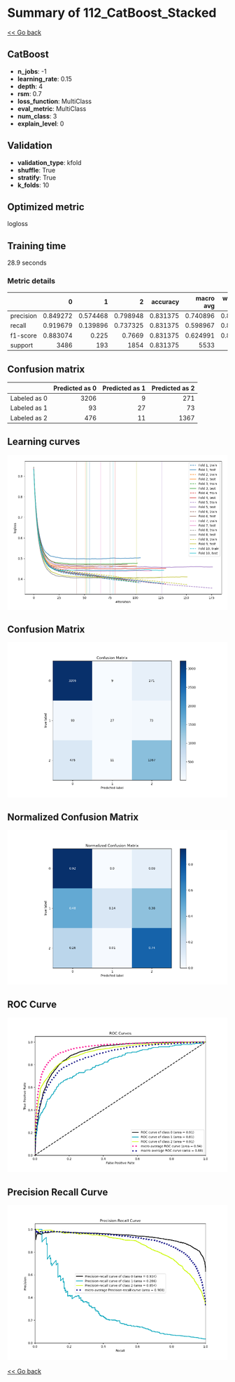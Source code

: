 # Summary of 112_CatBoost_Stacked

[<< Go back](../README.md)


## CatBoost
- **n_jobs**: -1
- **learning_rate**: 0.15
- **depth**: 4
- **rsm**: 0.7
- **loss_function**: MultiClass
- **eval_metric**: MultiClass
- **num_class**: 3
- **explain_level**: 0

## Validation
 - **validation_type**: kfold
 - **shuffle**: True
 - **stratify**: True
 - **k_folds**: 10

## Optimized metric
logloss

## Training time

28.9 seconds

### Metric details
|           |           0 |          1 |           2 |   accuracy |   macro avg |   weighted avg |   logloss |
|:----------|------------:|-----------:|------------:|-----------:|------------:|---------------:|----------:|
| precision |    0.849272 |   0.574468 |    0.798948 |   0.831375 |    0.740896 |       0.822824 |  0.448696 |
| recall    |    0.919679 |   0.139896 |    0.737325 |   0.831375 |    0.598967 |       0.831375 |  0.448696 |
| f1-score  |    0.883074 |   0.225    |    0.7669   |   0.831375 |    0.624991 |       0.821192 |  0.448696 |
| support   | 3486        | 193        | 1854        |   0.831375 | 5533        |    5533        |  0.448696 |


## Confusion matrix
|              |   Predicted as 0 |   Predicted as 1 |   Predicted as 2 |
|:-------------|-----------------:|-----------------:|-----------------:|
| Labeled as 0 |             3206 |                9 |              271 |
| Labeled as 1 |               93 |               27 |               73 |
| Labeled as 2 |              476 |               11 |             1367 |

## Learning curves
![Learning curves](learning_curves.png)
## Confusion Matrix

![Confusion Matrix](confusion_matrix.png)


## Normalized Confusion Matrix

![Normalized Confusion Matrix](confusion_matrix_normalized.png)


## ROC Curve

![ROC Curve](roc_curve.png)


## Precision Recall Curve

![Precision Recall Curve](precision_recall_curve.png)



[<< Go back](../README.md)
